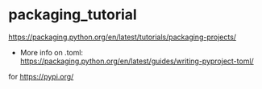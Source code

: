 # packaging_tutorial

https://packaging.python.org/en/latest/tutorials/packaging-projects/ 

- More info on .toml: https://packaging.python.org/en/latest/guides/writing-pyproject-toml/

for https://pypi.org/
